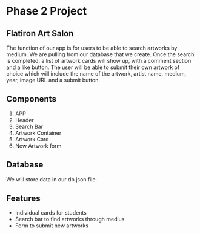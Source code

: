 # Phase 2 Project 

## Flatiron Art Salon 

The function of our app is for users to be able to search artworks by medium. We are pulling from our database that we create. Once the search is completed, a list of artwork cards will show up, with a comment section and a like button. The user will be able to submit their own artwork of choice which will include the name of the artwork, artist name, medium, year, image URL and a submit button.

## Components

1. APP
2. Header
3. Search Bar
4. Artwork Container
5. Artwork Card
6. New Artwork form

## Database

We will store data in our db.json file.

## Features

* Individual cards for students
* Search bar to find artworks through medius
* Form to submit new artworks